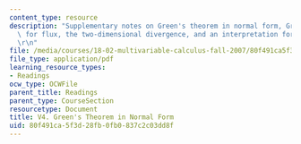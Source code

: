 ```yaml
---
content_type: resource
description: "Supplementary notes on Green's theorem in normal form, Green's theorem\
  \ for flux, the two-dimensional divergence, and an interpretation for curl F.\r\n\
  \r\n"
file: /media/courses/18-02-multivariable-calculus-fall-2007/80f491ca5f3d28fb0fb0837c2c03dd8f_green_theorem.pdf
file_type: application/pdf
learning_resource_types:
- Readings
ocw_type: OCWFile
parent_title: Readings
parent_type: CourseSection
resourcetype: Document
title: V4. Green's Theorem in Normal Form
uid: 80f491ca-5f3d-28fb-0fb0-837c2c03dd8f
---
```

